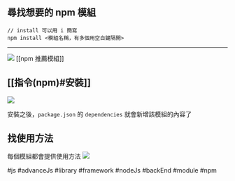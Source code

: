 ## 尋找想要的 npm 模組
```shell
// install 可以用 i 簡寫
npm install <模組名稱，有多個用空白鍵隔開> 
```

---

![](https://i.imgur.com/i1Utpw3.png)
[[npm 推薦模組]]

## [[指令(npm)#安裝]]
![](https://i.imgur.com/vN57yvr.png)


安裝之後，`package.json` 的 `dependencies` 就會新增該模組的內容了


## 找使用方法
每個模組都會提供使用方法
![](https://i.imgur.com/mCdjOBi.png)

#js #advanceJs #library #framework #nodeJs #backEnd #module #npm